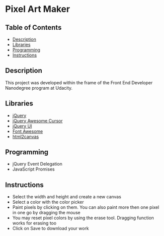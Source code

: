 # Pixel Art Maker

## Table of Contents
- [Description](#description)
- [Libraries](#libraries)
- [Programming](#programming)
- [Instructions](#instructions)

## Description
This project was developed within the frame of the Front End Developer Nanodegree program at Udacity.

## Libraries
* [jQuery](https://jquery.com)
* [jQuery Awesome Cursor](https://jwarby.github.io/jquery-awesome-cursor)
* [jQuery UI](https://jqueryui.com)
* [Font Awesome](https://fontawesome.com)
* [html2canvas](https://html2canvas.hertzen.com)

## Programming
* jQuery Event Delegation
* JavaScript Promises

## Instructions
* Select the width and height and create a new canvas
* Select a color with the color picker
* Paint pixels by clicking on them. You can also paint more then one pixel in one go by dragging the mouse
* You may reset pixel colors by using the erase tool. Dragging function works for erasing too
* Click on Save to download your work
